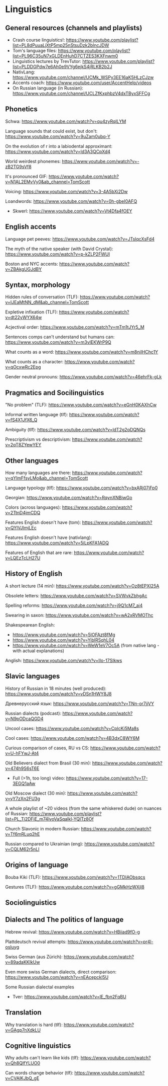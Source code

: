 # Linguistics

## General resources (channels and playlists)

* Crash course linguistics!: https://www.youtube.com/playlist?list=PL8dPuuaLjXtP5mp25nStsuDzk2blncJDW
* Tom's language files: https://www.youtube.com/playlist?list=PL96C35uN7xGLDEnHuhD7CTZES3KXFnwm0
* Linguistics lectures by TrevTutor: https://www.youtube.com/playlist?list=PLDDGPdw7e6Ah0e9VYg6ejkS4jRLKB2b2J
* NativLang: https://www.youtube.com/channel/UCMk_WSPy3EE16aK5HLzCJzw
* Accents coach: https://www.youtube.com/user/AccentHelp/videos
* On Russian language (in Russian): https://www.youtube.com/channel/UCLZfKxphbzV4dxTByxSFFCg

## Phonetics

Schwa: https://www.youtube.com/watch?v=qu4zyRqILYM

Language sounds that could exist, but don't: https://www.youtube.com/watch?v=9uZam0ubq-Y

On the evolution of r into a labiodental approximant: https://www.youtube.com/watch?v=ld3A3QCpXd4

World weirdest phonemes: https://www.youtube.com/watch?v=-zB2TG9sVf8

It's pronounced GIF: https://www.youtube.com/watch?v=N1AL2EMvVy0&ab_channel=TomScott

Voicing: https://www.youtube.com/watch?v=3-4A5bXi2Dw

Loandwords: https://www.youtube.com/watch?v=0h-gbeI0AFQ

* Skwerl: https://www.youtube.com/watch?v=Vt4Dfa4fOEY

## English accents

Language pet peeves: https://www.youtube.com/watch?v=JTslqcXsFd4

The myth of the native speaker (with David Crystal): https://www.youtube.com/watch?v=p-kZLP2FWUI

Boston and NYC accents: https://www.youtube.com/watch?v=ZBAkgUGJdBY

## Syntax, morphology

Hidden rules of conversation (TLF): https://www.youtube.com/watch?v=IJEaMtNN_dM&ab_channel=TomScott

Expletive infixation (TLF): https://www.youtube.com/watch?v=dt22yWYX64w

Acjectival order: https://www.youtube.com/watch?v=mTm1tJYr5_M

Sentences comps can't understand but humans can: https://www.youtube.com/watch?v=m3vIEKWrP9Q

What counts as a word: https://www.youtube.com/watch?v=m8niIHChc1Y

What counts as a character: https://www.youtube.com/watch?v=qOcxwRc2Epg

Gender neutral pronouns: https://www.youtube.com/watch?v=46ehrFk-gLk

## Pragmatics and Socilinguistics

"No problem" (TLF): https://www.youtube.com/watch?v=eGnH0KAXhCw

Informal written language (tlf): https://www.youtube.com/watch?v=fS4X1JfX6_Q

Ambiguity (tlf): https://www.youtube.com/watch?v=ldT2g2qDQNQs

Prescriptivism vs descriptivism: https://www.youtube.com/watch?v=2qT8ZYewYEY

## Other languages

How many languages are there: https://www.youtube.com/watch?v=qYlmFfsyLMo&ab_channel=TomScott

Language typology (tlf): https://www.youtube.com/watch?v=bxARj07jFp0

Georgian: https://www.youtube.com/watch?v=RqynXNBiwGo

Colors (across languages): https://www.youtube.com/watch?v=2TtnD4jmCDQ

Features English doesn't have (tom): https://www.youtube.com/watch?v=QYlVJlmjLEc

Features English doesn't have (nativlang): https://www.youtube.com/watch?v=5iLpKFA1ADQ

Features of English that are rare: https://www.youtube.com/watch?v=LQEzTcLH27U

## History of English

A short lecture (14 min): https://www.youtube.com/watch?v=Oz8tEPXI25A

Obsolete letters: https://www.youtube.com/watch?v=SVWvkZbhgAc

Spelling reforms: https://www.youtube.com/watch?v=j9Q1cM7_ai4

Swearing in saxon: https://www.youtube.com/watch?v=wA2xRVMOThc

Shakespearean English:

* https://www.youtube.com/watch?v=5lOFAzt8fMg
* https://www.youtube.com/watch?v=YiblRSqhL04
* https://www.youtube.com/watch?v=WeW1eV7Oc5A (from native lang - with actual explanations)

Anglish: https://www.youtube.com/watch?v=IIo-17SIkws

## Slavic languages

History of Russian in 18 minutes (well produced): https://www.youtube.com/watch?v=vDSn1HWY8J8

Древнерусский язык: https://www.youtube.com/watch?v=TNn-or7jjVY

Russian dialects (podcast): https://www.youtube.com/watch?v=N9pODcaQGD4

Uncool cases: https://www.youtube.com/watch?v=CplcKi5Ma8s

Cool cases: https://www.youtube.com/watch?v=4B3dxC8WY6M

Curious comparison of cases, RU vs CS: https://www.youtube.com/watch?v=U-hFYwJ-At4

Old Believers dialect from Brasil (30 min): https://www.youtube.com/watch?v=474h9S6sT6E

* Full (>1h, too long) video: https://www.youtube.com/watch?v=17-3EGQ1aAw

Old Moscow dialect (30 min): https://www.youtube.com/watch?v=yY7zXn2FU3g

A whole playlist of ~20 videos (from the same whiskered dude) on nuances of Russian: https://www.youtube.com/playlist?list=PL_Ti2DFiE_m74lvoVaSqalkl-YQITz8Of

Church Slavonic in modern Russian: https://www.youtube.com/watch?v=Tf6mRLuq2hE

Russian compared to Ukrainian (eng): https://www.youtube.com/watch?v=CQLM62r5nLI

## Origins of language

Bouba Kiki (TLF): https://www.youtube.com/watch?v=1TDIAObsqcs

Gestures (TLF): https://www.youtube.com/watch?v=gGMkHzWXjI8

## Sociolinguistics

## Dialects and The politics of language

Hebrew revival: https://www.youtube.com/watch?v=HBiiad9fO-g

Plattdeutsch revival attempts: https://www.youtube.com/watch?v=pr4l-osIuyg

Swiss German (aus Zürich): https://www.youtube.com/watch?v=89adaKKIkUw

Even more swiss German dialects, direct comparison: https://www.youtube.com/watch?v=nEAcepckl5U

Some Russian dialectal examples

* Tver: https://www.youtube.com/watch?v=lE_fbn2FqBU

## Translation

Why translation is hard (tlf): https://www.youtube.com/watch?v=GAgp7nXdkLU

## Cognitive linguistics

Why adults can't learn like kids (tlf): https://www.youtube.com/watch?v=Qh8QlfYLUO0

Can words change behavior (tlf): https://www.youtube.com/watch?v=CVAlKJbQ_gE